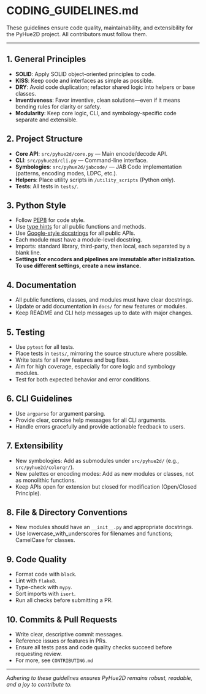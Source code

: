 # CODING_GUIDELINES.md

These guidelines ensure code quality, maintainability, and extensibility for the PyHue2D project. All contributors must follow them.

---

## 1. General Principles
- **SOLID**: Apply SOLID object-oriented principles to code.
- **KISS**: Keep code and interfaces as simple as possible.
- **DRY**: Avoid code duplication; refactor shared logic into helpers or base classes.
- **Inventiveness**: Favor inventive, clean solutions—even if it means bending rules for clarity or safety.
- **Modularity**: Keep core logic, CLI, and symbology-specific code separate and extensible.

## 2. Project Structure
- **Core API**: `src/pyhue2d/core.py` — Main encode/decode API.
- **CLI**: `src/pyhue2d/cli.py` — Command-line interface.
- **Symbologies**: `src/pyhue2d/jabcode/` — JAB Code implementation (patterns, encoding modes, LDPC, etc.).
- **Helpers**: Place utility scripts in `/utility_scripts` (Python only).
- **Tests**: All tests in `tests/`.

## 3. Python Style
- Follow [PEP8](https://www.python.org/dev/peps/pep-0008/) for code style.
- Use [type hints](https://docs.python.org/3/library/typing.html) for all public functions and methods.
- Use [Google-style docstrings](https://google.github.io/styleguide/pyguide.html#38-comments-and-docstrings) for all public APIs.
- Each module must have a module-level docstring.
- Imports: standard library, third-party, then local, each separated by a blank line.
- **Settings for encoders and pipelines are immutable after initialization. To use different settings, create a new instance.**

## 4. Documentation
- All public functions, classes, and modules must have clear docstrings.
- Update or add documentation in `docs/` for new features or modules.
- Keep README and CLI help messages up to date with major changes.

## 5. Testing
- Use `pytest` for all tests.
- Place tests in `tests/`, mirroring the source structure where possible.
- Write tests for all new features and bug fixes.
- Aim for high coverage, especially for core logic and symbology modules.
- Test for both expected behavior and error conditions.

## 6. CLI Guidelines
- Use `argparse` for argument parsing.
- Provide clear, concise help messages for all CLI arguments.
- Handle errors gracefully and provide actionable feedback to users.

## 7. Extensibility
- New symbologies: Add as submodules under `src/pyhue2d/` (e.g., `src/pyhue2d/colorqr/`).
- New palettes or encoding modes: Add as new modules or classes, not as monolithic functions.
- Keep APIs open for extension but closed for modification (Open/Closed Principle).

## 8. File & Directory Conventions
- New modules should have an `__init__.py` and appropriate docstrings.
- Use lowercase_with_underscores for filenames and functions; CamelCase for classes.

## 9. Code Quality
- Format code with `black`.
- Lint with `flake8`.
- Type-check with `mypy`.
- Sort imports with `isort`.
- Run all checks before submitting a PR.

## 10. Commits & Pull Requests
- Write clear, descriptive commit messages.
- Reference issues or features in PRs.
- Ensure all tests pass and code quality checks succeed before requesting review.
- For more, see `CONTRIBUTING.md`

---

*Adhering to these guidelines ensures PyHue2D remains robust, readable, and a joy to contribute to.* 